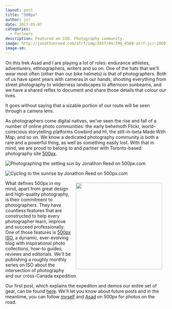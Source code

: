 ```yaml
---
layout: post
title: "500px"
author: jcr
date: 2017-05-07
categories:
  - Partners
description: Featured on ISO. Photography community.
image: http://jonathonreed.com/atrf/img/2017/04/IMG_0168-atrf-jcr-2000-web.jpg
image-sm:
---
```


On this trek Asad and I are playing a lot of roles: endurance athletes, adventurers, ethnographers, writers and so on. One of the hats that we'll wear most often (other than our bike helmets) is that of photographers. Both of us have spent years with cameras in our hands, shooting everything from street photography to wilderness landscapes to afternoon sunbeams, and we have a shared reflex to document and share those details that colour our lives.

It goes without saying that a sizable portion of our route will be seen through a camera lens.

As photographers come digital natives, we've seen the rise and fall of a number of online photo communities: the early behemoth Flickr, world-conscious storytelling platforms Cowbird and Hi, the still-in-beta Made With Map, and so on. We know a dedicated photography community is both a rare and a powerful thing, as well as something easily lost. With that in mind, we are proud to belong to and partner with Toronto-based photography site <a href="http://500px.com" target="_blank">500px</a>.

<div style="margin-bottom:0.5em;"><div class="pixels-photo">
  <p>
    <img src='https://drscdn.500px.org/photo/211011061/m%3D900/d70437648d45effd444837f05ef4cf59' alt='Photographing the setting sun by Jonathon Reed on 500px.com'>
  </p>
  <a href='https://500px.com/photo/211011061/photographing-the-setting-sun-by-jonathon-reed' alt='Photographing the setting sun by Jonathon Reed on 500px.com'></a>
  </div></div>
<script type='text/javascript' src='https://500px.com/embed.js'></script>

<div class='pixels-photo'>
  <p>
    <img src='https://drscdn.500px.org/photo/210384107/m%3D900/246eff8dadbbad805d61f45d48f2147d' alt='Cycling to the sunrise by Jonathon Reed on 500px.com'>
  </p>
  <a href='https://500px.com/photo/210384107/cycling-to-the-sunrise-by-jonathon-reed' alt='Cycling to the sunrise by Jonathon Reed on 500px.com'></a>
</div>
<script type='text/javascript' src='https://500px.com/embed.js'></script>

<a href="http://500px.com"><img src="http://jonathonreed.com/atrf/img/2017/04/500px-270-web.png" class="logo" width="270" style="float:right;margin:0.5em 1em;"></a>

What defines 500px in my mind, apart from great design and high-quality photography, is their commitment to photographers. They have countless features that are constructed to help every photographer learn, improve and succeed professionally. One of those features is <a href="https://iso.500px.com" target="_blank">500px ISO</a>, a dynamic, ever-evolving blog with inspirational photo collections, how-to guides, reviews and editorials. We'll be publishing a roughly monthly series on ISO about the intersection of photography and our cross-Canada expedition.

Our first post, which explains the expediton and demos our entire set of gear, can be found <a href="https://iso.500px.com/cycling-across-canada-photography-adventure-begins/" target="blank">here</a>. We'll let you know about future posts and in the meantime, you can follow <a href="https://500px.com/jonathonreed" target="_blank">myself</a> and <a href="https://500px.com/asad_ch" target="_blank">Asad</a> on 500px for photos on the road.
